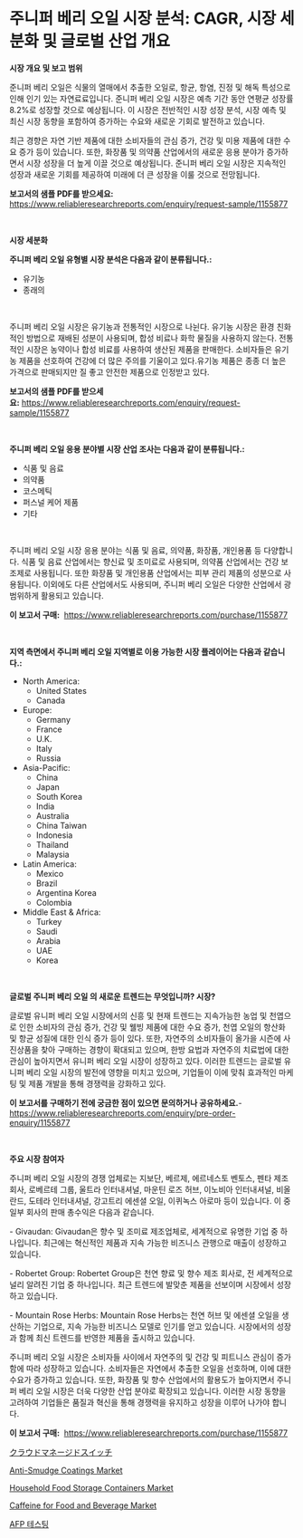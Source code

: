 <p><h1>주니퍼 베리 오일 시장 분석: CAGR, 시장 세분화 및 글로벌 산업 개요</h1></p><p><strong>시장 개요 및 보고 범위</strong></p>
<p><p>준니퍼 베리 오일은 식물의 열매에서 추출한 오일로, 항균, 항염, 진정 및 해독 특성으로 인해 인기 있는 자연료료입니다. 준니퍼 베리 오일 시장은 예측 기간 동안 연평균 성장률 8.2%로 성장할 것으로 예상됩니다. 이 시장은 전반적인 시장 성장 분석, 시장 예측 및 최신 시장 동향을 포함하여 증가하는 수요와 새로운 기회로 발전하고 있습니다. </p><p>최근 경향은 자연 기반 제품에 대한 소비자들의 관심 증가, 건강 및 미용 제품에 대한 수요 증가 등이 있습니다. 또한, 화장품 및 의약품 산업에서의 새로운 응용 분야가 증가하면서 시장 성장을 더 높게 이끌 것으로 예상됩니다. 준니퍼 베리 오일 시장은 지속적인 성장과 새로운 기회를 제공하여 미래에 더 큰 성장을 이룰 것으로 전망됩니다.</p></p>
<p><strong>보고서의 샘플 PDF를 받으세요:</strong> <a href="https://www.reliableresearchreports.com/enquiry/request-sample/1155877">https://www.reliableresearchreports.com/enquiry/request-sample/1155877</a></p>
<p>&nbsp;</p>
<p><strong>시장 세분화</strong></p>
<p><strong>주니퍼 베리 오일 유형별 시장 분석은 다음과 같이 분류됩니다.:</strong></p>
<p><ul><li>유기농</li><li>종래의</li></ul></p>
<p>&nbsp;</p>
<p><p>주니퍼 베리 오일 시장은 유기농과 전통적인 시장으로 나뉜다. 유기농 시장은 환경 친화적인 방법으로 재배된 성분이 사용되며, 합성 비료나 화학 물질을 사용하지 않는다. 전통적인 시장은 농약이나 합성 비료를 사용하여 생산된 제품을 판매한다. 소비자들은 유기농 제품을 선호하여 건강에 더 많은 주의를 기울이고 있다.유기농 제품은 종종 더 높은 가격으로 판매되지만 질 좋고 안전한 제품으로 인정받고 있다.</p></p>
<p><strong>보고서의 샘플 PDF를 받으세요:</strong>&nbsp;<a href="https://www.reliableresearchreports.com/enquiry/request-sample/1155877">https://www.reliableresearchreports.com/enquiry/request-sample/1155877</a></p>
<p>&nbsp;</p>
<p><strong> 주니퍼 베리 오일 응용 분야별 시장 산업 조사는 다음과 같이 분류됩니다.:</strong></p>
<p><ul><li>식품 및 음료</li><li>의약품</li><li>코스메틱</li><li>퍼스널 케어 제품</li><li>기타</li></ul></p>
<p>&nbsp;</p>
<p><p>주니퍼 베리 오일 시장 응용 분야는 식품 및 음료, 의약품, 화장품, 개인용품 등 다양합니다. 식품 및 음료 산업에서는 향신료 및 조미료로 사용되며, 의약품 산업에서는 건강 보조제로 사용됩니다. 또한 화장품 및 개인용품 산업에서는 피부 관리 제품의 성분으로 사용됩니다. 이외에도 다른 산업에서도 사용되며, 주니퍼 베리 오일은 다양한 산업에서 광범위하게 활용되고 있습니다.</p></p>
<p><strong>이 보고서 구매:</strong>&nbsp; <a href="https://www.reliableresearchreports.com/purchase/1155877">https://www.reliableresearchreports.com/purchase/1155877</a></p>
<p>&nbsp;</p>
<p><strong>지역 측면에서 주니퍼 베리 오일 지역별로 이용 가능한 시장 플레이어는 다음과 같습니다.:</strong></p>
<p><ul>
    <li>
        North America:
        <ul>
            <li>United States</li>
            <li>Canada</li>
        </ul>
    </li>
    <li>
        Europe:
        <ul>
            <li>Germany</li>
            <li>France</li>
            <li>U.K.</li>
            <li>Italy</li>
            <li>Russia</li>
        </ul>
    </li>
    <li>
        Asia-Pacific:
        <ul>
            <li>China</li>
            <li>Japan</li>
            <li>South Korea</li>
            <li>India</li>
            <li>Australia</li>
            <li>China Taiwan</li>
            <li>Indonesia</li>
            <li>Thailand</li>
            <li>Malaysia</li>
        </ul>
    </li>
    <li>
        Latin America:
        <ul>
            <li>Mexico</li>
            <li>Brazil</li>
            <li>Argentina Korea</li>
            <li>Colombia</li>
        </ul>
    </li>
    <li>
        Middle East & Africa:
        <ul>
            <li>Turkey</li>
            <li>Saudi</li>
            <li>Arabia</li>
            <li>UAE</li>
            <li>Korea</li>
        </ul>
    </li>
    </ul></p>
<p>&nbsp;</p>
<p><strong>글로벌 주니퍼 베리 오일 의 새로운 트렌드는 무엇입니까? 시장?</strong></p>
<p><p>글로벌 유니퍼 베리 오일 시장에서의 신흥 및 현재 트렌드는 지속가능한 농업 및 천엽으로 인한 소비자의 관심 증가, 건강 및 웰빙 제품에 대한 수요 증가, 천엽 오일의 항산화 및 항균 성질에 대한 인식 증가 등이 있다. 또한, 자연주의 소비자들이 올가을 시즌에 사진상품을 찾아 구매하는 경향이 확대되고 있으며, 한방 요법과 자연주의 치료법에 대한 관심이 높아지면서 유니퍼 베리 오일 시장이 성장하고 있다. 이러한 트렌드는 글로벌 유니퍼 베리 오일 시장의 발전에 영향을 미치고 있으며, 기업들이 이에 맞춰 효과적인 마케팅 및 제품 개발을 통해 경쟁력을 강화하고 있다.</p></p>
<p><strong>이 보고서를 구매하기 전에 궁금한 점이 있으면 문의하거나 공유하세요.</strong>- <a href="https://www.reliableresearchreports.com/enquiry/pre-order-enquiry/1155877">https://www.reliableresearchreports.com/enquiry/pre-order-enquiry/1155877</a></p>
<p>&nbsp;</p>
<p><strong>주요 시장 참여자</strong></p>
<p><p>주니퍼 베리 오일 시장의 경쟁 업체로는 지보단, 베르제, 에르네스토 벤토스, 펜타 제조회사, 로베르테 그룹, 울트라 인터내셔널, 마운틴 로즈 허브, 이노비아 인터내셔널, 비올란드, 도테라 인터내셔널, 강고트리 에센셜 오일, 이퀴녹스 아로마 등이 있습니다. 이 중 일부 회사의 판매 총수익은 다음과 같습니다.</p><p>- Givaudan: Givaudan은 향수 및 조미료 제조업체로, 세계적으로 유명한 기업 중 하나입니다. 최근에는 혁신적인 제품과 지속 가능한 비즈니스 관행으로 매출이 성장하고 있습니다.</p><p>- Robertet Group: Robertet Group은 천연 향료 및 향수 제조 회사로, 전 세계적으로 널리 알려진 기업 중 하나입니다. 최근 트렌드에 발맞춘 제품을 선보이며 시장에서 성장하고 있습니다.</p><p>- Mountain Rose Herbs: Mountain Rose Herbs는 천연 허브 및 에센셜 오일을 생산하는 기업으로, 지속 가능한 비즈니스 모델로 인기를 얻고 있습니다. 시장에서의 성장과 함께 최신 트렌드를 반영한 제품을 출시하고 있습니다.</p><p>주니퍼 베리 오일 시장은 소비자들 사이에서 자연주의 및 건강 및 피트니스 관심이 증가함에 따라 성장하고 있습니다. 소비자들은 자연에서 추출한 오일을 선호하며, 이에 대한 수요가 증가하고 있습니다. 또한, 화장품 및 향수 산업에서의 활용도가 높아지면서 주니퍼 베리 오일 시장은 더욱 다양한 산업 분야로 확장되고 있습니다. 이러한 시장 동향을 고려하여 기업들은 품질과 혁신을 통해 경쟁력을 유지하고 성장을 이루어 나가야 합니다.</p></p>
<p><strong>이 보고서 구매:</strong>&nbsp;&nbsp;<a href="https://www.reliableresearchreports.com/purchase/1155877">https://www.reliableresearchreports.com/purchase/1155877</a></p>
<p><p><a href="https://medium.com/@skylarreilly36/%E3%82%AF%E3%83%A9%E3%82%A6%E3%83%89%E7%AE%A1%E7%90%86%E3%82%B9%E3%82%A4%E3%83%83%E3%83%81%E5%B8%82%E5%A0%B4-2031%E5%B9%B4%E3%81%BE%E3%81%A7%E3%81%AE%E5%8B%95%E5%90%91-%E4%BA%88%E6%B8%AC-%E7%AB%B6%E4%BA%89%E5%88%86%E6%9E%90-51459155bfc9">クラウドマネージドスイッチ</a></p><p><a href="https://issuu.com/reportprime-2/docs/anti-smudge-coatings-market-size-2030.pptx">Anti-Smudge Coatings Market</a></p><p><a href="https://github.com/jsmusil/Market-Research-Report-List-2/blob/main/household-food-storage-containers-market.md">Household Food Storage Containers Market</a></p><p><a href="https://issuu.com/reportprime-2/docs/caffeine-for-food-and-beverage-market-size-2030.pp">Caffeine for Food and Beverage Market</a></p><p><a href="https://medium.com/@hermanokutneva7878567/afp-%EC%8B%9C%ED%97%98-%EC%8B%9C%EC%9E%A5-2031%EB%85%84%EA%B9%8C%EC%A7%80%EC%9D%98-%EB%8F%99%ED%96%A5-%EC%98%88%EC%B8%A1-%EB%B0%8F-%EA%B2%BD%EC%9F%81-%EB%B6%84%EC%84%9D-677786a92d25">AFP 테스팅</a></p></p>
